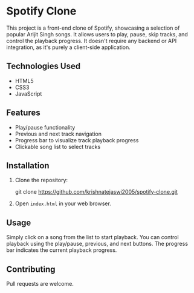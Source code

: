 
# Spotify Clone

This project is a front-end clone of Spotify, showcasing a selection of popular Arijit Singh songs. It allows users to play, pause, skip tracks, and control the playback progress. It doesn't require any backend or API integration, as it's purely a client-side application.

## Technologies Used

- HTML5
- CSS3
- JavaScript

## Features

- Play/pause functionality
- Previous and next track navigation
- Progress bar to visualize track playback progress
- Clickable song list to select tracks

## Installation

1. Clone the repository:

   git clone https://github.com/krishnatejaswi2005/spotify-clone.git

2. Open `index.html` in your web browser.

## Usage

Simply click on a song from the list to start playback. You can control playback using the play/pause, previous, and next buttons. The progress bar indicates the current playback progress.


## Contributing

Pull requests are welcome.

